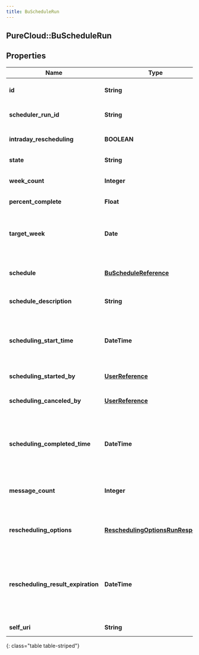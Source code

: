 ```yaml
---
title: BuScheduleRun
---
```

## PureCloud::BuScheduleRun

## Properties

|Name | Type | Description | Notes|
|------------ | ------------- | ------------- | -------------|
| **id** | **String** | The globally unique identifier for the object. | [optional] |
| **scheduler_run_id** | **String** | The scheduler run ID.  Reference this value for support | [optional] |
| **intraday_rescheduling** | **BOOLEAN** | Whether this is an intraday rescheduling run | [optional] |
| **state** | **String** | The state of the generation run | [optional] |
| **week_count** | **Integer** | The number of weeks spanned by the schedule | [optional] |
| **percent_complete** | **Float** | Percent completion of the schedule run | [optional] |
| **target_week** | **Date** | The start date of the target week. Dates are represented as an ISO-8601 string. For example: yyyy-MM-dd | [optional] |
| **schedule** | [**BuScheduleReference**](BuScheduleReference.html) | The generated schedule.  Null unless the schedule run is complete | [optional] |
| **schedule_description** | **String** | The description of the generated schedule | [optional] |
| **scheduling_start_time** | **DateTime** | When the schedule generation run started. Date time is represented as an ISO-8601 string. For example: yyyy-MM-ddTHH:mm:ss.SSSZ | [optional] |
| **scheduling_started_by** | [**UserReference**](UserReference.html) | The user who started the scheduling run | [optional] |
| **scheduling_canceled_by** | [**UserReference**](UserReference.html) | The user who canceled the scheduling run, if applicable | [optional] |
| **scheduling_completed_time** | **DateTime** | When the scheduling run was completed, if applicable. Date time is represented as an ISO-8601 string. For example: yyyy-MM-ddTHH:mm:ss.SSSZ | [optional] |
| **message_count** | **Integer** | The number of schedule generation messages for this schedule generation run | [optional] |
| **rescheduling_options** | [**ReschedulingOptionsRunResponse**](ReschedulingOptionsRunResponse.html) | Rescheduling options for this run.  Null unless intradayRescheduling is true | [optional] |
| **rescheduling_result_expiration** | **DateTime** | When the reschedule result will expire.  Null unless intradayRescheduling is true. Date time is represented as an ISO-8601 string. For example: yyyy-MM-ddTHH:mm:ss.SSSZ | [optional] |
| **self_uri** | **String** | The URI for this object | [optional] |
{: class="table table-striped"}


